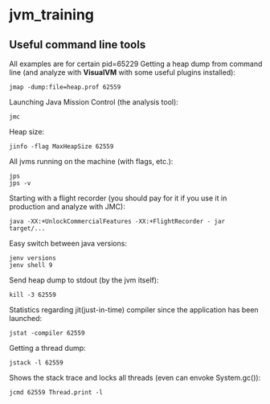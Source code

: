 # jvm_training
## Useful command line tools
All examples are for certain pid=65229
Getting a heap dump from command line (and analyze with <b>VisualVM</b> with some useful plugins installed):
```
jmap -dump:file=heap.prof 62559 
```
Launching Java Mission Control (the analysis tool):
```
jmc
```
Heap size:
```
jinfo -flag MaxHeapSize 62559
```
All jvms running on the machine (with flags, etc.):
```
jps
jps -v
```
Starting with a flight recorder (you should pay for it if you use it in production and analyze with JMC):
```
java -XX:+UnlockCommercialFeatures -XX:+FlightRecorder - jar target/...
```
Easy switch between java versions:<br>
```
jenv versions
jenv shell 9
```
Send heap dump to stdout (by the jvm itself):
```
kill -3 62559
```
Statistics regarding jit(just-in-time) compiler since the application has been launched:
```
jstat -compiler 62559
```
Getting a thread dump:
```
jstack -l 62559 
```
Shows the stack trace and locks all threads (even can envoke System.gc()):
```
jcmd 62559 Thread.print -l
```
